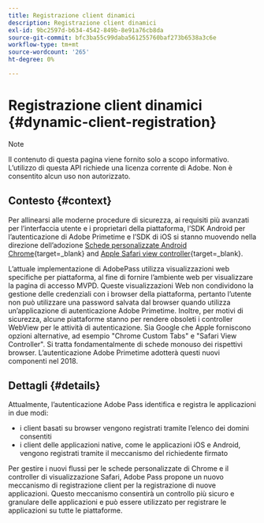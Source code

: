 ```yaml
---
title: Registrazione client dinamici
description: Registrazione client dinamici
exl-id: 9bc2597d-b634-4542-849b-8e91a76cb8da
source-git-commit: bfc3ba55c99daba561255760baf273b6538a3c6e
workflow-type: tm+mt
source-wordcount: '265'
ht-degree: 0%

---
```


# Registrazione client dinamici {#dynamic-client-registration}

>[!NOTE]
>
>Il contenuto di questa pagina viene fornito solo a scopo informativo. L’utilizzo di questa API richiede una licenza corrente di Adobe. Non è consentito alcun uso non autorizzato.

## Contesto {#context}

Per allinearsi alle moderne procedure di sicurezza, ai requisiti più avanzati per l’interfaccia utente e i proprietari della piattaforma, l’SDK Android per l’autenticazione di Adobe Primetime e l’SDK di iOS si stanno muovendo nella direzione dell’adozione [Schede personalizzate Android Chrome](https://developer.chrome.com/multidevice/android/customtabs){target=_blank} and [Apple Safari view controller](https://developer.apple.com/documentation/safariservices/sfsafariviewcontroller){target=_blank}.

L’attuale implementazione di AdobePass utilizza visualizzazioni web specifiche per piattaforma, al fine di fornire l’ambiente web per visualizzare la pagina di accesso MVPD. Queste visualizzazioni Web non condividono la gestione delle credenziali con i browser della piattaforma, pertanto l’utente non può utilizzare una password salvata dal browser quando utilizza un’applicazione di autenticazione Adobe Primetime. Inoltre, per motivi di sicurezza, alcune piattaforme stanno per rendere obsoleti i controller WebView per le attività di autenticazione. Sia Google che Apple forniscono opzioni alternative, ad esempio &quot;Chrome Custom Tabs&quot; e &quot;Safari View Controller&quot;. Si tratta fondamentalmente di schede monouso dei rispettivi browser. L’autenticazione Adobe Primetime adotterà questi nuovi componenti nel 2018.

## Dettagli {#details}

Attualmente, l’autenticazione Adobe Pass identifica e registra le applicazioni in due modi:

* i client basati su browser vengono registrati tramite l’elenco dei domini consentiti
* i client delle applicazioni native, come le applicazioni iOS e Android, vengono registrati tramite il meccanismo del richiedente firmato

Per gestire i nuovi flussi per le schede personalizzate di Chrome e il controller di visualizzazione Safari, Adobe Pass propone un nuovo meccanismo di registrazione client per la registrazione di nuove applicazioni. Questo meccanismo consentirà un controllo più sicuro e granulare delle applicazioni e può essere utilizzato per registrare le applicazioni su tutte le piattaforme.

<!--
## Related Information

- [Dynamic Client Registration API](/help/authentication/dynamic-client-registration-api.md)
- [Dynamic Client Registration Management](/help/authentication/dynamic-client-registration-management.md)
-->
